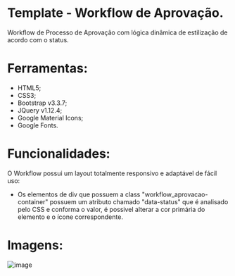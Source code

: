 # Template - Workflow de Aprovação.
Workflow de Processo de Aprovação com lógica dinâmica de estilização de acordo com o status.

# Ferramentas:
- HTML5;
- CSS3;
- Bootstrap v3.3.7;
- JQuery v1.12.4;
- Google Material Icons;
- Google Fonts.

# Funcionalidades:
O Workflow possui um layout totalmente responsivo e adaptável de fácil uso:
- Os elementos de div que possuem a class "workflow_aprovacao-container" possuem um atributo chamado "data-status" que é analisado pelo CSS e conforma o valor, é possivel alterar a cor primária do elemento e o ícone correspondente.

# Imagens:
![image](https://user-images.githubusercontent.com/37859294/142251857-19dadc7d-fdd8-4b21-b48d-004b0881706f.png)
